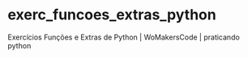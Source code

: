 # exerc_funcoes_extras_python
Exercícios Funções e Extras de Python | WoMakersCode | praticando python 
